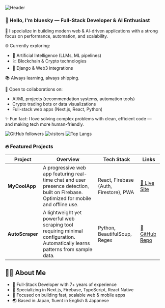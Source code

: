 ![Header](https://github.com/ninja.png)
### 👋 Hello, I'm bluesky — Full-Stack Developer & AI Enthusiast

🔭 I specialize in building modern web & AI-driven applications with a strong focus on performance, automation, and scalability.

🌐 Currently exploring:
- 🤖 Artificial Intelligence (LLMs, ML pipelines)
- 💹 Blockchain & Crypto technologies
- 🧩 Django & Web3 integrations

📚 Always learning, always shipping.

🤝 Open to collaborations on:
- AI/ML projects (recommendation systems, automation tools)
- Crypto trading bots or data visualizations
- Full-stack web apps (Next.js, React, Python)

✨ Fun fact: I love solving complex problems with clean, efficient code — and making tech more human-friendly.

![GitHub followers](https://img.shields.io/github/followers/bluesky950520?label=Follow&style=social)
![visitors](https://visitor-badge.glitch.me/badge?page_id=bluesky950520)
![Top Langs](https://img.shields.io/github/languages/top/bluesky950520/repo-name)
### 🔥 Featured Projects

| Project | Overview | Tech Stack | Links |
|---------|----------|------------|-------|
| **MyCoolApp** | A progressive web app featuring real-time chat and user presence detection, built on Firebase. Optimized for mobile and offline use. | React, Firebase (Auth, Firestore), PWA | [🔗 Live Site](https://github.com/bluesky950520/Remote-Workout-AI) |
| **AutoScraper** | A lightweight yet powerful web scraping tool requiring minimal configuration. Automatically learns patterns from sample data. | Python, BeautifulSoup, Regex | [🔗 GitHub Repo](https://github.com/bluesky950520/rf-tools) |

## 👨‍💻 About Me

- 🧠 Full-Stack Developer with 7+ years of experience
- 🚀 Specializing in Next.js, Firebase, TypeScript, React Native
- 🎯 Focused on building fast, scalable web & mobile apps
- 🌏 Based in Japan, fluent in English & Japanese

<!---
bluesky950520/bluesky950520 is a ✨ special ✨ repository because its `README.md` (this file) appears on your GitHub profile.
You can click the Preview link to take a look at your changes.
--->
